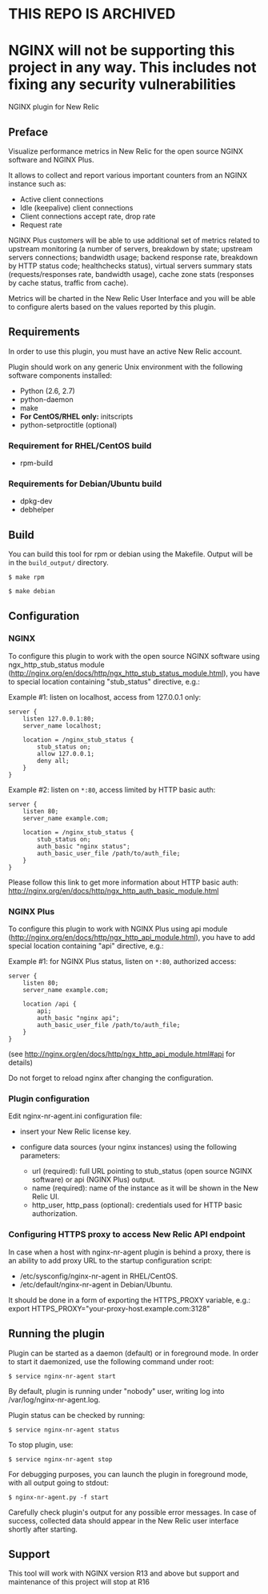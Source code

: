 # THIS REPO IS ARCHIVED

# NGINX will not be supporting this project in any way. This includes not fixing any security vulnerabilities

NGINX plugin for New Relic

## Preface

Visualize performance metrics in New Relic for the open source NGINX software and NGINX Plus.

It allows to collect and report various important counters from an NGINX instance such as:

  * Active client connections
  * Idle (keepalive) client connections
  * Client connections accept rate, drop rate
  * Request rate

NGINX Plus customers will be able to use additional set of metrics
related to upstream monitoring (a number of servers, breakdown by state;
upstream servers connections; bandwidth usage; backend response rate,
breakdown by HTTP status code; healthchecks status), virtual servers
summary stats (requests/responses rate, bandwidth usage), cache zone
stats (responses by cache status, traffic from cache).

Metrics will be charted in the New Relic User Interface and you will be able
to configure alerts based on the values reported by this plugin.

## Requirements

In order to use this plugin, you must have an active New Relic account.

Plugin should work on any generic Unix environment with the following
software components installed:

  * Python (2.6, 2.7)
  * python-daemon
  * make
  * **For CentOS/RHEL only:** initscripts
  * python-setproctitle (optional)

### Requirement for RHEL/CentOS build

  * rpm-build

### Requirements for Debian/Ubuntu build

  * dpkg-dev
  * debhelper

## Build

You can build this tool for rpm or debian using the Makefile. Output will be in the `build_output/` directory.


```console
$ make rpm
```

```console
$ make debian
```

## Configuration

### NGINX

To configure this plugin to work with the open source NGINX software using ngx_http_stub_status
module (http://nginx.org/en/docs/http/ngx_http_stub_status_module.html),
you have to special location containing "stub_status" directive, e.g.:

  Example #1: listen on localhost, access from 127.0.0.1 only:

```nginx
server {
    listen 127.0.0.1:80;
    server_name localhost;

    location = /nginx_stub_status {
        stub_status on;
        allow 127.0.0.1;
        deny all;
    }
}
```

  Example #2: listen on `*:80`, access limited by HTTP basic auth:

```nginx
server {
    listen 80;
    server_name example.com;

    location = /nginx_stub_status {
        stub_status on;
        auth_basic "nginx status";
        auth_basic_user_file /path/to/auth_file;
    }
}
```

  Please follow this link to get more information about HTTP basic auth:
  http://nginx.org/en/docs/http/ngx_http_auth_basic_module.html


### NGINX Plus

To configure this plugin to work with NGINX Plus using api
module (http://nginx.org/en/docs/http/ngx_http_api_module.html),
you have to add special location containing "api" directive, e.g.:

  Example #1: for NGINX Plus status, listen on `*:80`, authorized access:

```nginx
server {
    listen 80;
    server_name example.com;

    location /api {
        api;
        auth_basic "nginx api";
        auth_basic_user_file /path/to/auth_file;
    }
}
```

  (see http://nginx.org/en/docs/http/ngx_http_api_module.html#api for details)

  Do not forget to reload nginx after changing the configuration.


### Plugin configuration

Edit nginx-nr-agent.ini configuration file:

  * insert your New Relic license key.

  * configure data sources (your nginx instances) using the following parameters:
    * url (required): full URL pointing to stub_status (open source NGINX software) or api (NGINX Plus) output.
    * name (required): name of the instance as it will be shown in the New Relic UI.
    * http_user, http_pass (optional): credentials used for
      HTTP basic authorization.


### Configuring HTTPS proxy to access New Relic API endpoint

In case when a host with nginx-nr-agent plugin is behind a proxy,
there is an ability to add proxy URL to the startup configuration script:
  * /etc/sysconfig/nginx-nr-agent in RHEL/CentOS.
  * /etc/default/nginx-nr-agent in Debian/Ubuntu.

It should be done in a form of exporting the HTTPS_PROXY variable, e.g.:
export HTTPS_PROXY="your-proxy-host.example.com:3128"


## Running the plugin

Plugin can be started as a daemon (default) or in foreground mode.
In order to start it daemonized, use the following command under root:

```console
$ service nginx-nr-agent start
```

By default, plugin is running under "nobody" user, writing log
into /var/log/nginx-nr-agent.log.

Plugin status can be checked by running:

```console
$ service nginx-nr-agent status
```

To stop plugin, use:

```console
$ service nginx-nr-agent stop
```

For debugging purposes, you can launch the plugin in foreground mode,
with all output going to stdout:

```console
$ nginx-nr-agent.py -f start
```

Carefully check plugin's output for any possible error messages.
In case of success, collected data should appear in the New Relic
user interface shortly after starting.

## Support
This tool will work with NGINX version R13 and above but support and maintenance of this project will stop at R16
